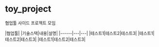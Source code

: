 # toy_project
협업툴 사이드 프로젝트 모임

|협업툴|
|기술스택|내용|설명|
|------|---|---|
|테스트1|테스트2|테스트3|
|테스트1|테스트2|테스트3|
|테스트1|테스트2|테스트3|
